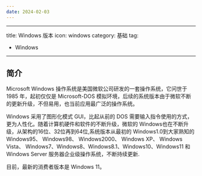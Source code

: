 ```yaml
---
date: 2024-02-03
---
```


---
title: Windows 版本
icon: windows
category: 基础
tag:
  - Windows
---

## 简介

Microsoft Windows 操作系统是美国微软公司研发的一套操作系统，它问世于 1985 年，起初仅仅是 Microsoft-DOS 模拟环境，后续的系统版本由于微软不断的更新升级，不但易用，也当前应用最广泛的操作系统。

Windows 采用了图形化模式 GUI，比起从前的 DOS 需要输入指令使用的方式，更为人性化。随着计算机硬件和软件的不断升级，微软的 Windows也在不断升级，从架构的16位、32位再到64位,系统版本从最初的 Windows1.0到大家熟知的 Windows95、 Windows98、 Windows2000、 Windows XP、 Windows Vista、 Windows7、Windows8、Windows8.1、Windows10、Windows11 和 Windows Server 服务器企业级操作系统，不断持续更新.

目前，最新的消费者版本是 Windows 11。
